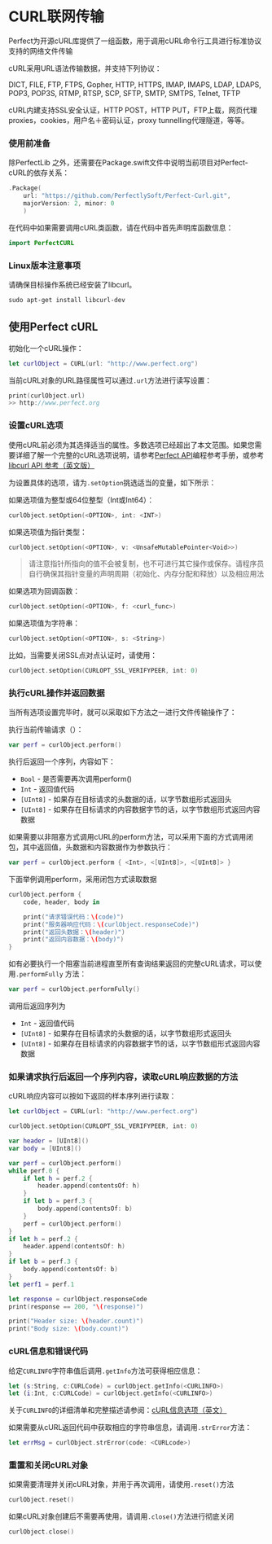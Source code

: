 # CURL联网传输

Perfect为开源cURL库提供了一组函数，用于调用cURL命令行工具进行标准协议支持的网络文件传输

cURL采用URL语法传输数据，并支持下列协议：

DICT, FILE, FTP, FTPS, Gopher, HTTP, HTTPS, IMAP, IMAPS, LDAP, LDAPS, POP3, POP3S, RTMP, RTSP, SCP, SFTP, SMTP, SMTPS, Telnet, TFTP

cURL内建支持SSL安全认证，HTTP POST，HTTP PUT，FTP上载，网页代理proxies，cookies，用户名＋密码认证，proxy tunnelling代理隧道，等等。

### 使用前准备

除PerfectLib 之外，还需要在Package.swift文件中说明当前项目对Perfect-cURL的依存关系：

``` swift
.Package(
	url: "https://github.com/PerfectlySoft/Perfect-Curl.git",
	majorVersion: 2, minor: 0
	)
```

在代码中如果需要调用cURL类函数，请在代码中首先声明库函数信息：

``` swift
import PerfectCURL
```

### Linux版本注意事项

请确保目标操作系统已经安装了libcurl。

```
sudo apt-get install libcurl-dev
```

## 使用Perfect cURL

初始化一个cURL操作：

``` swift
let curlObject = CURL(url: "http://www.perfect.org")
```

当前cURL对象的URL路径属性可以通过`.url`方法进行读写设置：

``` swift
print(curlObject.url)
>> http://www.perfect.org
```

### 设置cURL选项

使用cURL前必须为其选择适当的属性。多数选项已经超出了本文范围。如果您需要详细了解一个完整的cURL选项说明，请参考[Perfect API](https://perfect.org/docs/api.html)编程参考手册，或参考[libcurl API 参考（英文版）](https://curl.haxx.se/libcurl/c/)

为设置具体的选项，请为`.setOption`挑选适当的变量，如下所示：

如果选项值为整型或64位整型（Int或Int64）：

``` swift
curlObject.setOption(<OPTION>, int: <INT>)
```

如果选项值为指针类型：

``` swift
curlObject.setOption(<OPTION>, v: <UnsafeMutablePointer<Void>>)
```
> 请注意指针所指向的值不会被复制，也不可进行其它操作或保存。请程序员自行确保其指针变量的声明周期（初始化、内存分配和释放）以及相应用法

如果选项为回调函数：

``` swift
curlObject.setOption(<OPTION>, f: <curl_func>)
```

如果选项值为字符串：

``` swift
curlObject.setOption(<OPTION>, s: <String>)
```

比如，当需要关闭SSL点对点认证时，请使用：

``` swift
curlObject.setOption(CURLOPT_SSL_VERIFYPEER, int: 0)
```

### 执行cURL操作并返回数据

当所有选项设置完毕时，就可以采取如下方法之一进行文件传输操作了：

执行当前传输请求（）：

``` swift
var perf = curlObject.perform()
```

执行后返回一个序列，内容如下：

* `Bool` - 是否需要再次调用perform()
* `Int` - 返回值代码
* `[UInt8]` - 如果存在目标请求的头数据的话，以字节数组形式返回头
* `[UInt8]` - 如果存在目标请求的内容数据字节的话，以字节数组形式返回内容数据

如果需要以非阻塞方式调用cURL的perform方法，可以采用下面的方式调用闭包，其中返回值，头数据和内容数据作为参数执行：

``` swift
var perf = curlObject.perform { <Int>, <[UInt8]>, <[UInt8]> }
```

下面举例调用perform，采用闭包方式读取数据

``` swift
curlObject.perform {
    code, header, body in

    print("请求错误代码：\(code)")
    print("服务器响应代码：\(curlObject.responseCode)")
    print("返回头数据：\(header)")
    print("返回内容数据：\(body)")
}

```

如有必要执行一个阻塞当前进程直至所有查询结果返回的完整cURL请求，可以使用`.performFully` 方法：

``` swift
var perf = curlObject.performFully()
```

调用后返回序列为

* `Int` - 返回值代码
* `[UInt8]` - 如果存在目标请求的头数据的话，以字节数组形式返回头
* `[UInt8]` - 如果存在目标请求的内容数据字节的话，以字节数组形式返回内容数据


### 如果请求执行后返回一个序列内容，读取cURL响应数据的方法

cURL响应内容可以按如下返回的样本序列进行读取：

``` swift
let curlObject = CURL(url: "http://www.perfect.org")

curlObject.setOption(CURLOPT_SSL_VERIFYPEER, int: 0)

var header = [UInt8]()
var body = [UInt8]()

var perf = curlObject.perform()
while perf.0 {
	if let h = perf.2 {
		header.append(contentsOf: h)
	}
	if let b = perf.3 {
		body.append(contentsOf: b)
	}
	perf = curlObject.perform()
}
if let h = perf.2 {
	header.append(contentsOf: h)
}
if let b = perf.3 {
	body.append(contentsOf: b)
}
let perf1 = perf.1

let response = curlObject.responseCode
print(response == 200, "\(response)")

print("Header size: \(header.count)")
print("Body size: \(body.count)")
```

### cURL信息和错误代码

给定`CURLINFO`字符串值后调用`.getInfo`方法可获得相应信息：

``` swift
let (s:String, c:CURLCode) = curlObject.getInfo(<CURLINFO>)
let (i:Int, c:CURLCode) = curlObject.getInfo(<CURLINFO>)
```

关于`CURLINFO`的详细清单和完整描述请参阅：[cURL信息选项（英文）](https://curl.haxx.se/libcurl/c/easy_getinfo_options.html)

如果需要从cURL返回代码中获取相应的字符串信息，请调用`.strError`方法：

```swift
let errMsg = curlObject.strError(code: <CURLcode>)
```

### 重置和关闭cURL对象

如果需要清理并关闭cURL对象，并用于再次调用，请使用`.reset()`方法

```swift
curlObject.reset()
```

如果cURL对象创建后不需要再使用，请调用`.close()`方法进行彻底关闭

```swift
curlObject.close()
```
